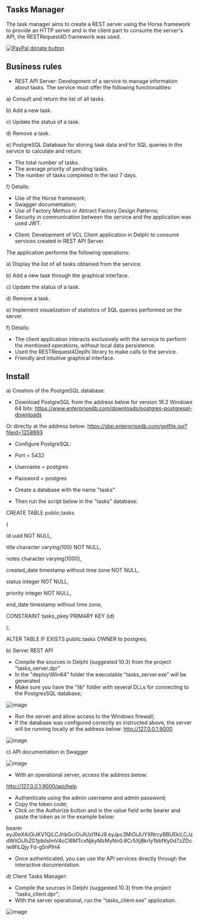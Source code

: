 ## Tasks Manager

The task manager aims to create a REST server using the Horse framework to provide an HTTP server and in the client part to consume the server's API, the RESTRequest4D framework was used.


[![PayPal donate button](https://user-images.githubusercontent.com/26885358/62580349-60bd8780-b87c-11e9-901e-425cf2a83671.png)](https://www.paypal.com/cgi-bin/webscr?cmd=_s-xclick&hosted_button_id=AW8TZ2QTDA7K8)

## Business rules

* REST API Server: Development of a service to manage information about tasks. The service must offer the following functionalities:

a) Consult and return the list of all tasks.

b) Add a new task.

c) Update the status of a task.

d) Remove a task.

e) PostgreSQL Database for storing task data and for SQL queries in the service to calculate and return:
- The total number of tasks.
- The average priority of pending tasks.
- The number of tasks completed in the last 7 days.

f) Details:
- Use of the Horse framework;
- Swagger documentation;
- Use of Factory Methos or Abtract Factory Design Patterns;
- Security in communication between the service and the application was used JWT.

* Client: Development of VCL Client application in Delphi to consume services created in REST API Server.

The application performs the following operations:

a) Display the list of all tasks obtained from the service.

b) Add a new task through the graphical interface.

c) Update the status of a task.

d) Remove a task.

e) Implement visualization of statistics of SQL queries performed on the server.

f) Details:
- The client application interacts exclusively with the service to perform the mentioned operations, without local data persistence.
- Used the RESTRequest4Deplhi library to make calls to the service.
- Friendly and intuitive graphical interface.

## Install

a) Creation of the PostgreSQL database:

- Download PostgreSQL from the address below for version 16.2 Windows 64 bits:
https://www.enterprisedb.com/downloads/postgres-postgresql-downloads

Or directly at the address below:
https://sbp.enterprisedb.com/getfile.jsp?fileid=1258893

- Configure PostgreSQL:
- Port = 5432
- Username = postgres
- Password = postgres

- Create a database with the name "tasks"

- Then run the script below in the "tasks" database:


CREATE TABLE public.tasks

(

id uuid NOT NULL,

title character varying(100) NOT NULL,

notes character varying(1000),

created_date timestamp without time zone NOT NULL,

status integer NOT NULL,

priority integer NOT NULL,

end_date timestamp without time zone,

CONSTRAINT tasks_pkey PRIMARY KEY (id)

);


ALTER TABLE IF EXISTS public.tasks
OWNER to postgres;
	
	
b) Server REST API

- Compile the sources in Delphi (suggested 10.3) from the project "tasks_server.dpr"
- In the "deploy\Win64" folder the executable "tasks_server.exe" will be generated
- Make sure you have the "lib" folder with several DLLs for connecting to the PostgresSQL database;

![image](https://github.com/marcelojaloto/Delphi/assets/20048296/adb03111-3f22-467f-b45d-e62998a1612b)


- Run the server and allow access to the Windows firewall;
- If the database was configured correctly as instructed above, the server will be running locally at the address below:
http://127.0.0.1:9000

![image](https://github.com/marcelojaloto/Delphi/assets/20048296/d517a642-5862-403f-a743-c5e380d34384)


c) API documentation in Swagger

![image](https://github.com/marcelojaloto/Delphi/assets/20048296/1ff526b8-5900-448e-b217-baf04b90aae4)


- With an operational server, access the address below:
  
http://127.0.0.1:9000/api/help

- Authenticate using the admin username and admin password;
- Copy the token code;
- Click on the Authorize button and in the value field write bearer and paste the token as in the example below:

bearer eyJ0eXAiOiJKV1QiLCJhbGciOiJIUzI1NiJ9.eyJpc3MiOiJUYXNrcyBBUEkiLCJzdWIiOiJhZG1pbiIsImV4cCI6MTcxNjkyMzMyNn0.8Cr5XjBkrIy1bbfKy0d7zZDciw9fiLQjy Fd-g5nPIH4

- Once authenticated, you can use the API services directly through the interactive documentation.

d) Client Tasks Manager:

- Compile the sources in Delphi (suggested 10.3) from the project "tasks_client.dpr";
- With the server operational, run the "tasks_client.exe" application.

![image](https://github.com/marcelojaloto/Delphi/assets/20048296/b9c803a7-b61a-4c45-9344-541284a5a83a)



